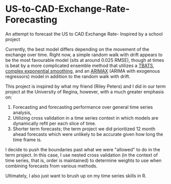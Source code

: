 # US-to-CAD-Exchange-Rate-Forecasting
An attempt to forecast the US to CAD Exchange Rate- Inspired by a school project

Currently, the best model differs depending on the movement of the exchange over time. Right now, a simple random walk with drift appears to be the most favourable model (sits at around 0.025 RMSE), though at times is beat by a more complicated ensemble method that utilizes a [TBATS](https://pkg.robjhyndman.com/forecast/reference/tbats.html), [complex exponential smoothing](https://kourentzes.com/forecasting/2016/10/22/complex-exponential-smoothing/), and an [ARIMAX](https://robjhyndman.com/hyndsight/arimax/) (ARIMA with exogenous regressors) model in addition to the random walk with drift.

This project is inspired by what my friend (Riley Peters) and I did in our term project at the University of Regina, however, with a much greater emphasis on:

1) Forecasting and forecasting performance over general time series analysis,
2) Utilizing cross validation in a time series context in which models are dynamically refit per each slice of time.
3) Shorter term forecasts; the term project we did prioritized 12 month ahead forecasts which were unlikely to be accurate given how long the time frame is.

I decide to push the boundaries past what we were "allowed" to do in the term project. In this case, I use nested cross validation (in the context of time series, that is, order is maintained) to determine weights to use when combining forecasts from various methods.

Ultimately, I also just want to brush up on my time series skills in R. 
